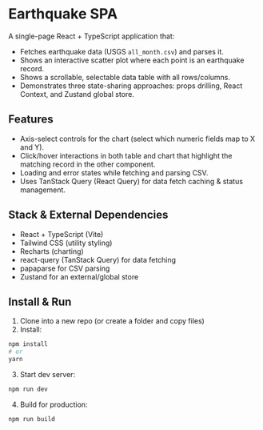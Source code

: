 # Earthquake SPA


A single-page React + TypeScript application that:
- Fetches earthquake data (USGS `all_month.csv`) and parses it.
- Shows an interactive scatter plot where each point is an earthquake record.
- Shows a scrollable, selectable data table with all rows/columns.
- Demonstrates three state-sharing approaches: props drilling, React Context, and Zustand global store.


## Features
- Axis-select controls for the chart (select which numeric fields map to X and Y).
- Click/hover interactions in both table and chart that highlight the matching record in the other component.
- Loading and error states while fetching and parsing CSV.
- Uses TanStack Query (React Query) for data fetch caching & status management.


## Stack & External Dependencies
- React + TypeScript (Vite)
- Tailwind CSS (utility styling)
- Recharts (charting)
- react-query (TanStack Query) for data fetching
- papaparse for CSV parsing
- Zustand for an external/global store


## Install & Run
1. Clone into a new repo (or create a folder and copy files)
2. Install:


```bash
npm install
# or
yarn
```


3. Start dev server:


```bash
npm run dev
```


4. Build for production:


```bash
npm run build
```
